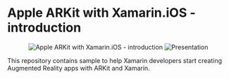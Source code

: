 
# Apple ARKit with Xamarin.iOS - introduction

<p align="center">
<img src="https://s1.postimg.org/4qhb9myq0v/Ar_Kit_Part1_Image1.png" alt="Apple ARKit with Xamarin.iOS - introduction"/>
<img src="https://thumbs.gfycat.com/QueasyLoathsomeCaecilian-size_restricted.gif" alt="Presentation"/>
</p>

This repository contains sample to help Xamarin developers start creating Augmented Reality apps with ARKit and Xamarin.

